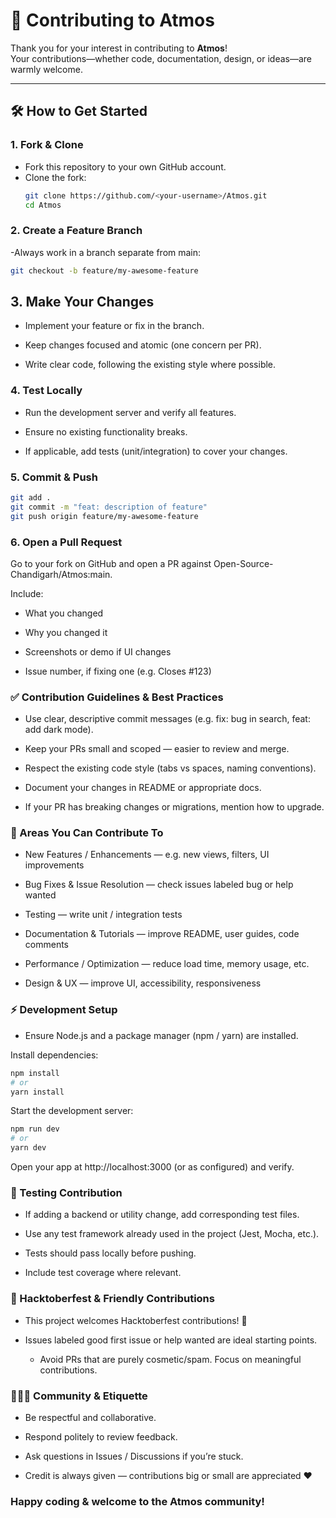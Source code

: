 # 🤝 Contributing to Atmos

Thank you for your interest in contributing to **Atmos**!  
Your contributions—whether code, documentation, design, or ideas—are warmly welcome.

---

## 🛠️ How to Get Started

### 1. Fork & Clone  
- Fork this repository to your own GitHub account.  
- Clone the fork:
  ```bash
  git clone https://github.com/<your-username>/Atmos.git
  cd Atmos
  ```
### 2. Create a Feature Branch
-Always work in a branch separate from main:
```bash
git checkout -b feature/my-awesome-feature
```

## 3. Make Your Changes
- Implement your feature or fix in the branch.

- Keep changes focused and atomic (one concern per PR).

- Write clear code, following the existing style where possible.

### 4. Test Locally
- Run the development server and verify all features.

- Ensure no existing functionality breaks.

- If applicable, add tests (unit/integration) to cover your changes.

### 5. Commit & Push
```bash
git add .
git commit -m "feat: description of feature"
git push origin feature/my-awesome-feature
```


### 6. Open a Pull Request

Go to your fork on GitHub and open a PR against Open-Source-Chandigarh/Atmos:main.

Include:

- What you changed

- Why you changed it

- Screenshots or demo if UI changes

- Issue number, if fixing one (e.g. Closes #123)

### ✅ Contribution Guidelines & Best Practices

- Use clear, descriptive commit messages (e.g. fix: bug in search, feat: add dark mode).

- Keep your PRs small and scoped — easier to review and merge.

- Respect the existing code style (tabs vs spaces, naming conventions).

- Document your changes in README or appropriate docs.

- If your PR has breaking changes or migrations, mention how to upgrade.

### 🌱 Areas You Can Contribute To

- New Features / Enhancements — e.g. new views, filters, UI improvements

- Bug Fixes & Issue Resolution — check issues labeled bug or help wanted

- Testing — write unit / integration tests

- Documentation & Tutorials — improve README, user guides, code comments

- Performance / Optimization — reduce load time, memory usage, etc.

- Design & UX — improve UI, accessibility, responsiveness

### ⚡ Development Setup

- Ensure Node.js and a package manager (npm / yarn) are installed.

Install dependencies:
```bash
npm install
# or
yarn install
```


Start the development server:
```bash
npm run dev
# or
yarn dev
```


Open your app at http://localhost:3000 (or as configured) and verify.

### 🧪 Testing Contribution

- If adding a backend or utility change, add corresponding test files.

- Use any test framework already used in the project (Jest, Mocha, etc.).

- Tests should pass locally before pushing.

- Include test coverage where relevant.

### 📌 Hacktoberfest & Friendly Contributions

- This project welcomes Hacktoberfest contributions! 🎉

- Issues labeled good first issue or help wanted are ideal starting points.

  - Avoid PRs that are purely cosmetic/spam. Focus on meaningful contributions.

### 🧑‍🤝‍🧑 Community & Etiquette

- Be respectful and collaborative.

- Respond politely to review feedback.

- Ask questions in Issues / Discussions if you’re stuck.

- Credit is always given — contributions big or small are appreciated ❤️

### Happy coding & welcome to the Atmos community!

